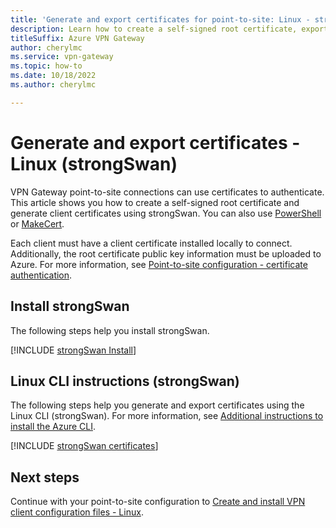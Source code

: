 ```yaml
---
title: 'Generate and export certificates for point-to-site: Linux - strongSwan'
description: Learn how to create a self-signed root certificate, export the public key, and generate client certificates using the Linux (strongSwan) CLI.
titleSuffix: Azure VPN Gateway
author: cherylmc
ms.service: vpn-gateway
ms.topic: how-to
ms.date: 10/18/2022
ms.author: cherylmc

---
```

# Generate and export certificates - Linux (strongSwan)

VPN Gateway point-to-site connections can use certificates to authenticate. This article shows you how to create a self-signed root certificate and generate client certificates using strongSwan. You can also use [PowerShell](vpn-gateway-certificates-point-to-site.md) or [MakeCert](vpn-gateway-certificates-point-to-site-makecert.md).

Each client must have a client certificate installed locally to connect. Additionally, the root certificate public key information must be uploaded to Azure. For more information, see [Point-to-site configuration - certificate authentication](vpn-gateway-howto-point-to-site-resource-manager-portal.md).

## <a name="install"></a>Install strongSwan

The following steps help you install strongSwan.

[!INCLUDE [strongSwan Install](../../includes/vpn-gateway-strongswan-install-include.md)]

## <a name="cli"></a>Linux CLI instructions (strongSwan)

The following steps help you generate and export certificates using the Linux CLI (strongSwan).
For more information, see [Additional instructions to install the Azure CLI](/cli/azure/install-azure-cli-apt). 

[!INCLUDE [strongSwan certificates](../../includes/vpn-gateway-strongswan-certificates-include.md)]


## Next steps

Continue with your point-to-site configuration to [Create and install VPN client configuration files - Linux](point-to-site-vpn-client-cert-linux.md).
